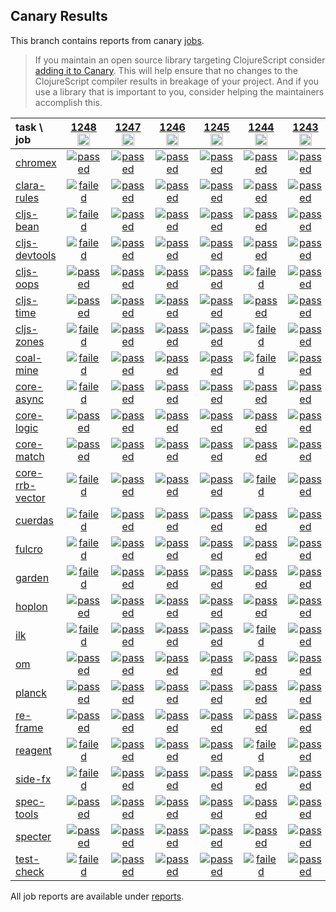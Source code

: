 ## Canary Results

This branch contains reports from canary [jobs](https://github.com/cljs-oss/canary/tree/jobs).

> If you maintain an open source library targeting ClojureScript consider [adding it to Canary](https://github.com/cljs-oss/canary/tree/master#how-to-participate). This will help ensure that no changes to the ClojureScript compiler results in breakage of your project. And if you use a library that is important to you, consider helping the maintainers accomplish this.

[//]: # (begin_overview_table)

| task \ job | <a href="reports/2020/01/08/job-001248-1.10.597-23cedecb" title="job #1248&#xA;&#xA;job&#xA;&#xA;requested by BinaryAge Bot (@babot) on 2020-01-08T11:02:01Z">1248<br/><img width=20 height=20 src="https://avatars0.githubusercontent.com/u/1476765?v=4&s=60"></a> | <a href="reports/2020/01/07/job-001247-1.10.597-23cedecb" title="job #1247&#xA;&#xA;job&#xA;&#xA;requested by BinaryAge Bot (@babot) on 2020-01-07T11:02:09Z">1247<br/><img width=20 height=20 src="https://avatars0.githubusercontent.com/u/1476765?v=4&s=60"></a> | <a href="reports/2020/01/06/job-001246-1.10.597-23cedecb" title="job #1246&#xA;&#xA;job&#xA;&#xA;requested by BinaryAge Bot (@babot) on 2020-01-06T11:02:07Z">1246<br/><img width=20 height=20 src="https://avatars0.githubusercontent.com/u/1476765?v=4&s=60"></a> | <a href="reports/2020/01/05/job-001245-1.10.597-23cedecb" title="job #1245&#xA;&#xA;job&#xA;&#xA;requested by BinaryAge Bot (@babot) on 2020-01-05T11:02:04Z">1245<br/><img width=20 height=20 src="https://avatars0.githubusercontent.com/u/1476765?v=4&s=60"></a> | <a href="reports/2020/01/04/job-001244-1.10.597-23cedecb" title="job #1244&#xA;&#xA;job&#xA;&#xA;requested by BinaryAge Bot (@babot) on 2020-01-04T11:02:24Z">1244<br/><img width=20 height=20 src="https://avatars0.githubusercontent.com/u/1476765?v=4&s=60"></a> | <a href="reports/2020/01/03/job-001243-1.10.597-23cedecb" title="job #1243&#xA;&#xA;job&#xA;&#xA;requested by BinaryAge Bot (@babot) on 2020-01-03T11:02:05Z">1243<br/><img width=20 height=20 src="https://avatars0.githubusercontent.com/u/1476765?v=4&s=60"></a> | <a href="reports/2020/01/02/job-001242-1.10.597-23cedecb" title="job #1242&#xA;&#xA;job&#xA;&#xA;requested by BinaryAge Bot (@babot) on 2020-01-02T11:02:15Z">1242<br/><img width=20 height=20 src="https://avatars0.githubusercontent.com/u/1476765?v=4&s=60"></a> | <a href="reports/2020/01/01/job-001241-1.10.597-23cedecb" title="job #1241&#xA;&#xA;job&#xA;&#xA;requested by BinaryAge Bot (@babot) on 2020-01-01T11:02:11Z">1241<br/><img width=20 height=20 src="https://avatars0.githubusercontent.com/u/1476765?v=4&s=60"></a> | <a href="reports/2019/12/31/job-001240-1.10.597-23cedecb" title="job #1240&#xA;&#xA;job&#xA;&#xA;requested by BinaryAge Bot (@babot) on 2019-12-31T11:02:10Z">1240<br/><img width=20 height=20 src="https://avatars0.githubusercontent.com/u/1476765?v=4&s=60"></a> | <a href="reports/2019/12/30/job-001239-1.10.597-23cedecb" title="job #1239&#xA;&#xA;job&#xA;&#xA;requested by BinaryAge Bot (@babot) on 2019-12-30T11:02:08Z">1239<br/><img width=20 height=20 src="https://avatars0.githubusercontent.com/u/1476765?v=4&s=60"></a> |
| :--- | :---: | :---: | :---: | :---: | :---: | :---: | :---: | :---: | :---: | :---: |
| [chromex](https://github.com/binaryage/chromex) | <a href="reports/2020/01/08/job-001248-1.10.597-23cedecb#-chromex"><img title="passed" src="http://box.binaryage.com/s-passed.svg"><a> | <a href="reports/2020/01/07/job-001247-1.10.597-23cedecb#-chromex"><img title="passed" src="http://box.binaryage.com/s-passed.svg"><a> | <a href="reports/2020/01/06/job-001246-1.10.597-23cedecb#-chromex"><img title="passed" src="http://box.binaryage.com/s-passed.svg"><a> | <a href="reports/2020/01/05/job-001245-1.10.597-23cedecb#-chromex"><img title="passed" src="http://box.binaryage.com/s-passed.svg"><a> | <a href="reports/2020/01/04/job-001244-1.10.597-23cedecb#-chromex"><img title="passed" src="http://box.binaryage.com/s-passed.svg"><a> | <a href="reports/2020/01/03/job-001243-1.10.597-23cedecb#-chromex"><img title="passed" src="http://box.binaryage.com/s-passed.svg"><a> | <a href="reports/2020/01/02/job-001242-1.10.597-23cedecb#-chromex"><img title="passed" src="http://box.binaryage.com/s-passed.svg"><a> | <a href="reports/2020/01/01/job-001241-1.10.597-23cedecb#-chromex"><img title="passed" src="http://box.binaryage.com/s-passed.svg"><a> | <a href="reports/2019/12/31/job-001240-1.10.597-23cedecb#-chromex"><img title="passed" src="http://box.binaryage.com/s-passed.svg"><a> | <a href="reports/2019/12/30/job-001239-1.10.597-23cedecb#-chromex"><img title="passed" src="http://box.binaryage.com/s-passed.svg"><a> |
| [clara-rules](https://github.com/cerner/clara-rules) | <a href="reports/2020/01/08/job-001248-1.10.597-23cedecb#-clara-rules"><img title="failed" src="http://box.binaryage.com/s-failed.svg"><a> | <a href="reports/2020/01/07/job-001247-1.10.597-23cedecb#-clara-rules"><img title="passed" src="http://box.binaryage.com/s-passed.svg"><a> | <a href="reports/2020/01/06/job-001246-1.10.597-23cedecb#-clara-rules"><img title="passed" src="http://box.binaryage.com/s-passed.svg"><a> | <a href="reports/2020/01/05/job-001245-1.10.597-23cedecb#-clara-rules"><img title="passed" src="http://box.binaryage.com/s-passed.svg"><a> | <a href="reports/2020/01/04/job-001244-1.10.597-23cedecb#-clara-rules"><img title="passed" src="http://box.binaryage.com/s-passed.svg"><a> | <a href="reports/2020/01/03/job-001243-1.10.597-23cedecb#-clara-rules"><img title="passed" src="http://box.binaryage.com/s-passed.svg"><a> | <a href="reports/2020/01/02/job-001242-1.10.597-23cedecb#-clara-rules"><img title="passed" src="http://box.binaryage.com/s-passed.svg"><a> | <a href="reports/2020/01/01/job-001241-1.10.597-23cedecb#-clara-rules"><img title="passed" src="http://box.binaryage.com/s-passed.svg"><a> | <a href="reports/2019/12/31/job-001240-1.10.597-23cedecb#-clara-rules"><img title="passed" src="http://box.binaryage.com/s-passed.svg"><a> | <a href="reports/2019/12/30/job-001239-1.10.597-23cedecb#-clara-rules"><img title="passed" src="http://box.binaryage.com/s-passed.svg"><a> |
| [cljs-bean](https://github.com/mfikes/cljs-bean) | <a href="reports/2020/01/08/job-001248-1.10.597-23cedecb#-cljs-bean"><img title="failed" src="http://box.binaryage.com/s-failed.svg"><a> | <a href="reports/2020/01/07/job-001247-1.10.597-23cedecb#-cljs-bean"><img title="passed" src="http://box.binaryage.com/s-passed.svg"><a> | <a href="reports/2020/01/06/job-001246-1.10.597-23cedecb#-cljs-bean"><img title="passed" src="http://box.binaryage.com/s-passed.svg"><a> | <a href="reports/2020/01/05/job-001245-1.10.597-23cedecb#-cljs-bean"><img title="passed" src="http://box.binaryage.com/s-passed.svg"><a> | <a href="reports/2020/01/04/job-001244-1.10.597-23cedecb#-cljs-bean"><img title="passed" src="http://box.binaryage.com/s-passed.svg"><a> | <a href="reports/2020/01/03/job-001243-1.10.597-23cedecb#-cljs-bean"><img title="passed" src="http://box.binaryage.com/s-passed.svg"><a> | <a href="reports/2020/01/02/job-001242-1.10.597-23cedecb#-cljs-bean"><img title="passed" src="http://box.binaryage.com/s-passed.svg"><a> | <a href="reports/2020/01/01/job-001241-1.10.597-23cedecb#-cljs-bean"><img title="passed" src="http://box.binaryage.com/s-passed.svg"><a> | <a href="reports/2019/12/31/job-001240-1.10.597-23cedecb#-cljs-bean"><img title="passed" src="http://box.binaryage.com/s-passed.svg"><a> | <a href="reports/2019/12/30/job-001239-1.10.597-23cedecb#-cljs-bean"><img title="passed" src="http://box.binaryage.com/s-passed.svg"><a> |
| [cljs-devtools](https://github.com/binaryage/cljs-devtools) | <a href="reports/2020/01/08/job-001248-1.10.597-23cedecb#-cljs-devtools"><img title="failed" src="http://box.binaryage.com/s-failed.svg"><a> | <a href="reports/2020/01/07/job-001247-1.10.597-23cedecb#-cljs-devtools"><img title="passed" src="http://box.binaryage.com/s-passed.svg"><a> | <a href="reports/2020/01/06/job-001246-1.10.597-23cedecb#-cljs-devtools"><img title="passed" src="http://box.binaryage.com/s-passed.svg"><a> | <a href="reports/2020/01/05/job-001245-1.10.597-23cedecb#-cljs-devtools"><img title="passed" src="http://box.binaryage.com/s-passed.svg"><a> | <a href="reports/2020/01/04/job-001244-1.10.597-23cedecb#-cljs-devtools"><img title="passed" src="http://box.binaryage.com/s-passed.svg"><a> | <a href="reports/2020/01/03/job-001243-1.10.597-23cedecb#-cljs-devtools"><img title="passed" src="http://box.binaryage.com/s-passed.svg"><a> | <a href="reports/2020/01/02/job-001242-1.10.597-23cedecb#-cljs-devtools"><img title="passed" src="http://box.binaryage.com/s-passed.svg"><a> | <a href="reports/2020/01/01/job-001241-1.10.597-23cedecb#-cljs-devtools"><img title="passed" src="http://box.binaryage.com/s-passed.svg"><a> | <a href="reports/2019/12/31/job-001240-1.10.597-23cedecb#-cljs-devtools"><img title="passed" src="http://box.binaryage.com/s-passed.svg"><a> | <a href="reports/2019/12/30/job-001239-1.10.597-23cedecb#-cljs-devtools"><img title="passed" src="http://box.binaryage.com/s-passed.svg"><a> |
| [cljs-oops](https://github.com/binaryage/cljs-oops) | <a href="reports/2020/01/08/job-001248-1.10.597-23cedecb#-cljs-oops"><img title="passed" src="http://box.binaryage.com/s-passed.svg"><a> | <a href="reports/2020/01/07/job-001247-1.10.597-23cedecb#-cljs-oops"><img title="passed" src="http://box.binaryage.com/s-passed.svg"><a> | <a href="reports/2020/01/06/job-001246-1.10.597-23cedecb#-cljs-oops"><img title="passed" src="http://box.binaryage.com/s-passed.svg"><a> | <a href="reports/2020/01/05/job-001245-1.10.597-23cedecb#-cljs-oops"><img title="passed" src="http://box.binaryage.com/s-passed.svg"><a> | <a href="reports/2020/01/04/job-001244-1.10.597-23cedecb#-cljs-oops"><img title="failed" src="http://box.binaryage.com/s-failed.svg"><a> | <a href="reports/2020/01/03/job-001243-1.10.597-23cedecb#-cljs-oops"><img title="passed" src="http://box.binaryage.com/s-passed.svg"><a> | <a href="reports/2020/01/02/job-001242-1.10.597-23cedecb#-cljs-oops"><img title="passed" src="http://box.binaryage.com/s-passed.svg"><a> | <a href="reports/2020/01/01/job-001241-1.10.597-23cedecb#-cljs-oops"><img title="passed" src="http://box.binaryage.com/s-passed.svg"><a> | <a href="reports/2019/12/31/job-001240-1.10.597-23cedecb#-cljs-oops"><img title="passed" src="http://box.binaryage.com/s-passed.svg"><a> | <a href="reports/2019/12/30/job-001239-1.10.597-23cedecb#-cljs-oops"><img title="passed" src="http://box.binaryage.com/s-passed.svg"><a> |
| [cljs-time](https://github.com/andrewmcveigh/cljs-time) | <a href="reports/2020/01/08/job-001248-1.10.597-23cedecb#-cljs-time"><img title="passed" src="http://box.binaryage.com/s-passed.svg"><a> | <a href="reports/2020/01/07/job-001247-1.10.597-23cedecb#-cljs-time"><img title="passed" src="http://box.binaryage.com/s-passed.svg"><a> | <a href="reports/2020/01/06/job-001246-1.10.597-23cedecb#-cljs-time"><img title="passed" src="http://box.binaryage.com/s-passed.svg"><a> | <a href="reports/2020/01/05/job-001245-1.10.597-23cedecb#-cljs-time"><img title="passed" src="http://box.binaryage.com/s-passed.svg"><a> | <a href="reports/2020/01/04/job-001244-1.10.597-23cedecb#-cljs-time"><img title="passed" src="http://box.binaryage.com/s-passed.svg"><a> | <a href="reports/2020/01/03/job-001243-1.10.597-23cedecb#-cljs-time"><img title="passed" src="http://box.binaryage.com/s-passed.svg"><a> | <a href="reports/2020/01/02/job-001242-1.10.597-23cedecb#-cljs-time"><img title="passed" src="http://box.binaryage.com/s-passed.svg"><a> | <a href="reports/2020/01/01/job-001241-1.10.597-23cedecb#-cljs-time"><img title="passed" src="http://box.binaryage.com/s-passed.svg"><a> | <a href="reports/2019/12/31/job-001240-1.10.597-23cedecb#-cljs-time"><img title="passed" src="http://box.binaryage.com/s-passed.svg"><a> | <a href="reports/2019/12/30/job-001239-1.10.597-23cedecb#-cljs-time"><img title="passed" src="http://box.binaryage.com/s-passed.svg"><a> |
| [cljs-zones](https://github.com/binaryage/cljs-zones) | <a href="reports/2020/01/08/job-001248-1.10.597-23cedecb#-cljs-zones"><img title="failed" src="http://box.binaryage.com/s-failed.svg"><a> | <a href="reports/2020/01/07/job-001247-1.10.597-23cedecb#-cljs-zones"><img title="passed" src="http://box.binaryage.com/s-passed.svg"><a> | <a href="reports/2020/01/06/job-001246-1.10.597-23cedecb#-cljs-zones"><img title="passed" src="http://box.binaryage.com/s-passed.svg"><a> | <a href="reports/2020/01/05/job-001245-1.10.597-23cedecb#-cljs-zones"><img title="passed" src="http://box.binaryage.com/s-passed.svg"><a> | <a href="reports/2020/01/04/job-001244-1.10.597-23cedecb#-cljs-zones"><img title="failed" src="http://box.binaryage.com/s-failed.svg"><a> | <a href="reports/2020/01/03/job-001243-1.10.597-23cedecb#-cljs-zones"><img title="passed" src="http://box.binaryage.com/s-passed.svg"><a> | <a href="reports/2020/01/02/job-001242-1.10.597-23cedecb#-cljs-zones"><img title="failed" src="http://box.binaryage.com/s-failed.svg"><a> | <a href="reports/2020/01/01/job-001241-1.10.597-23cedecb#-cljs-zones"><img title="passed" src="http://box.binaryage.com/s-passed.svg"><a> | <a href="reports/2019/12/31/job-001240-1.10.597-23cedecb#-cljs-zones"><img title="passed" src="http://box.binaryage.com/s-passed.svg"><a> | <a href="reports/2019/12/30/job-001239-1.10.597-23cedecb#-cljs-zones"><img title="passed" src="http://box.binaryage.com/s-passed.svg"><a> |
| [coal-mine](https://github.com/mfikes/coal-mine) | <a href="reports/2020/01/08/job-001248-1.10.597-23cedecb#-coal-mine"><img title="failed" src="http://box.binaryage.com/s-failed.svg"><a> | <a href="reports/2020/01/07/job-001247-1.10.597-23cedecb#-coal-mine"><img title="passed" src="http://box.binaryage.com/s-passed.svg"><a> | <a href="reports/2020/01/06/job-001246-1.10.597-23cedecb#-coal-mine"><img title="passed" src="http://box.binaryage.com/s-passed.svg"><a> | <a href="reports/2020/01/05/job-001245-1.10.597-23cedecb#-coal-mine"><img title="passed" src="http://box.binaryage.com/s-passed.svg"><a> | <a href="reports/2020/01/04/job-001244-1.10.597-23cedecb#-coal-mine"><img title="failed" src="http://box.binaryage.com/s-failed.svg"><a> | <a href="reports/2020/01/03/job-001243-1.10.597-23cedecb#-coal-mine"><img title="passed" src="http://box.binaryage.com/s-passed.svg"><a> | <a href="reports/2020/01/02/job-001242-1.10.597-23cedecb#-coal-mine"><img title="passed" src="http://box.binaryage.com/s-passed.svg"><a> | <a href="reports/2020/01/01/job-001241-1.10.597-23cedecb#-coal-mine"><img title="passed" src="http://box.binaryage.com/s-passed.svg"><a> | <a href="reports/2019/12/31/job-001240-1.10.597-23cedecb#-coal-mine"><img title="passed" src="http://box.binaryage.com/s-passed.svg"><a> | <a href="reports/2019/12/30/job-001239-1.10.597-23cedecb#-coal-mine"><img title="passed" src="http://box.binaryage.com/s-passed.svg"><a> |
| [core-async](https://github.com/clojure/core.async) | <a href="reports/2020/01/08/job-001248-1.10.597-23cedecb#-core-async"><img title="failed" src="http://box.binaryage.com/s-failed.svg"><a> | <a href="reports/2020/01/07/job-001247-1.10.597-23cedecb#-core-async"><img title="passed" src="http://box.binaryage.com/s-passed.svg"><a> | <a href="reports/2020/01/06/job-001246-1.10.597-23cedecb#-core-async"><img title="passed" src="http://box.binaryage.com/s-passed.svg"><a> | <a href="reports/2020/01/05/job-001245-1.10.597-23cedecb#-core-async"><img title="passed" src="http://box.binaryage.com/s-passed.svg"><a> | <a href="reports/2020/01/04/job-001244-1.10.597-23cedecb#-core-async"><img title="passed" src="http://box.binaryage.com/s-passed.svg"><a> | <a href="reports/2020/01/03/job-001243-1.10.597-23cedecb#-core-async"><img title="passed" src="http://box.binaryage.com/s-passed.svg"><a> | <a href="reports/2020/01/02/job-001242-1.10.597-23cedecb#-core-async"><img title="passed" src="http://box.binaryage.com/s-passed.svg"><a> | <a href="reports/2020/01/01/job-001241-1.10.597-23cedecb#-core-async"><img title="passed" src="http://box.binaryage.com/s-passed.svg"><a> | <a href="reports/2019/12/31/job-001240-1.10.597-23cedecb#-core-async"><img title="passed" src="http://box.binaryage.com/s-passed.svg"><a> | <a href="reports/2019/12/30/job-001239-1.10.597-23cedecb#-core-async"><img title="passed" src="http://box.binaryage.com/s-passed.svg"><a> |
| [core-logic](https://github.com/clojure/core.logic) | <a href="reports/2020/01/08/job-001248-1.10.597-23cedecb#-core-logic"><img title="passed" src="http://box.binaryage.com/s-passed.svg"><a> | <a href="reports/2020/01/07/job-001247-1.10.597-23cedecb#-core-logic"><img title="passed" src="http://box.binaryage.com/s-passed.svg"><a> | <a href="reports/2020/01/06/job-001246-1.10.597-23cedecb#-core-logic"><img title="passed" src="http://box.binaryage.com/s-passed.svg"><a> | <a href="reports/2020/01/05/job-001245-1.10.597-23cedecb#-core-logic"><img title="passed" src="http://box.binaryage.com/s-passed.svg"><a> | <a href="reports/2020/01/04/job-001244-1.10.597-23cedecb#-core-logic"><img title="passed" src="http://box.binaryage.com/s-passed.svg"><a> | <a href="reports/2020/01/03/job-001243-1.10.597-23cedecb#-core-logic"><img title="passed" src="http://box.binaryage.com/s-passed.svg"><a> | <a href="reports/2020/01/02/job-001242-1.10.597-23cedecb#-core-logic"><img title="passed" src="http://box.binaryage.com/s-passed.svg"><a> | <a href="reports/2020/01/01/job-001241-1.10.597-23cedecb#-core-logic"><img title="passed" src="http://box.binaryage.com/s-passed.svg"><a> | <a href="reports/2019/12/31/job-001240-1.10.597-23cedecb#-core-logic"><img title="passed" src="http://box.binaryage.com/s-passed.svg"><a> | <a href="reports/2019/12/30/job-001239-1.10.597-23cedecb#-core-logic"><img title="passed" src="http://box.binaryage.com/s-passed.svg"><a> |
| [core-match](https://github.com/clojure/core.match) | <a href="reports/2020/01/08/job-001248-1.10.597-23cedecb#-core-match"><img title="passed" src="http://box.binaryage.com/s-passed.svg"><a> | <a href="reports/2020/01/07/job-001247-1.10.597-23cedecb#-core-match"><img title="passed" src="http://box.binaryage.com/s-passed.svg"><a> | <a href="reports/2020/01/06/job-001246-1.10.597-23cedecb#-core-match"><img title="passed" src="http://box.binaryage.com/s-passed.svg"><a> | <a href="reports/2020/01/05/job-001245-1.10.597-23cedecb#-core-match"><img title="passed" src="http://box.binaryage.com/s-passed.svg"><a> | <a href="reports/2020/01/04/job-001244-1.10.597-23cedecb#-core-match"><img title="passed" src="http://box.binaryage.com/s-passed.svg"><a> | <a href="reports/2020/01/03/job-001243-1.10.597-23cedecb#-core-match"><img title="passed" src="http://box.binaryage.com/s-passed.svg"><a> | <a href="reports/2020/01/02/job-001242-1.10.597-23cedecb#-core-match"><img title="passed" src="http://box.binaryage.com/s-passed.svg"><a> | <a href="reports/2020/01/01/job-001241-1.10.597-23cedecb#-core-match"><img title="passed" src="http://box.binaryage.com/s-passed.svg"><a> | <a href="reports/2019/12/31/job-001240-1.10.597-23cedecb#-core-match"><img title="passed" src="http://box.binaryage.com/s-passed.svg"><a> | <a href="reports/2019/12/30/job-001239-1.10.597-23cedecb#-core-match"><img title="passed" src="http://box.binaryage.com/s-passed.svg"><a> |
| [core-rrb-vector](https://github.com/clojure/core.rrb-vector) | <a href="reports/2020/01/08/job-001248-1.10.597-23cedecb#-core-rrb-vector"><img title="failed" src="http://box.binaryage.com/s-failed.svg"><a> | <a href="reports/2020/01/07/job-001247-1.10.597-23cedecb#-core-rrb-vector"><img title="passed" src="http://box.binaryage.com/s-passed.svg"><a> | <a href="reports/2020/01/06/job-001246-1.10.597-23cedecb#-core-rrb-vector"><img title="passed" src="http://box.binaryage.com/s-passed.svg"><a> | <a href="reports/2020/01/05/job-001245-1.10.597-23cedecb#-core-rrb-vector"><img title="passed" src="http://box.binaryage.com/s-passed.svg"><a> | <a href="reports/2020/01/04/job-001244-1.10.597-23cedecb#-core-rrb-vector"><img title="failed" src="http://box.binaryage.com/s-failed.svg"><a> | <a href="reports/2020/01/03/job-001243-1.10.597-23cedecb#-core-rrb-vector"><img title="passed" src="http://box.binaryage.com/s-passed.svg"><a> | <a href="reports/2020/01/02/job-001242-1.10.597-23cedecb#-core-rrb-vector"><img title="passed" src="http://box.binaryage.com/s-passed.svg"><a> | <a href="reports/2020/01/01/job-001241-1.10.597-23cedecb#-core-rrb-vector"><img title="passed" src="http://box.binaryage.com/s-passed.svg"><a> | <a href="reports/2019/12/31/job-001240-1.10.597-23cedecb#-core-rrb-vector"><img title="passed" src="http://box.binaryage.com/s-passed.svg"><a> | <a href="reports/2019/12/30/job-001239-1.10.597-23cedecb#-core-rrb-vector"><img title="passed" src="http://box.binaryage.com/s-passed.svg"><a> |
| [cuerdas](https://github.com/funcool/cuerdas) | <a href="reports/2020/01/08/job-001248-1.10.597-23cedecb#-cuerdas"><img title="failed" src="http://box.binaryage.com/s-failed.svg"><a> | <a href="reports/2020/01/07/job-001247-1.10.597-23cedecb#-cuerdas"><img title="passed" src="http://box.binaryage.com/s-passed.svg"><a> | <a href="reports/2020/01/06/job-001246-1.10.597-23cedecb#-cuerdas"><img title="passed" src="http://box.binaryage.com/s-passed.svg"><a> | <a href="reports/2020/01/05/job-001245-1.10.597-23cedecb#-cuerdas"><img title="passed" src="http://box.binaryage.com/s-passed.svg"><a> | <a href="reports/2020/01/04/job-001244-1.10.597-23cedecb#-cuerdas"><img title="passed" src="http://box.binaryage.com/s-passed.svg"><a> | <a href="reports/2020/01/03/job-001243-1.10.597-23cedecb#-cuerdas"><img title="passed" src="http://box.binaryage.com/s-passed.svg"><a> | <a href="reports/2020/01/02/job-001242-1.10.597-23cedecb#-cuerdas"><img title="passed" src="http://box.binaryage.com/s-passed.svg"><a> | <a href="reports/2020/01/01/job-001241-1.10.597-23cedecb#-cuerdas"><img title="passed" src="http://box.binaryage.com/s-passed.svg"><a> | <a href="reports/2019/12/31/job-001240-1.10.597-23cedecb#-cuerdas"><img title="passed" src="http://box.binaryage.com/s-passed.svg"><a> | <a href="reports/2019/12/30/job-001239-1.10.597-23cedecb#-cuerdas"><img title="passed" src="http://box.binaryage.com/s-passed.svg"><a> |
| [fulcro](https://github.com/fulcrologic/fulcro) | <a href="reports/2020/01/08/job-001248-1.10.597-23cedecb#-fulcro"><img title="failed" src="http://box.binaryage.com/s-failed.svg"><a> | <a href="reports/2020/01/07/job-001247-1.10.597-23cedecb#-fulcro"><img title="passed" src="http://box.binaryage.com/s-passed.svg"><a> | <a href="reports/2020/01/06/job-001246-1.10.597-23cedecb#-fulcro"><img title="passed" src="http://box.binaryage.com/s-passed.svg"><a> | <a href="reports/2020/01/05/job-001245-1.10.597-23cedecb#-fulcro"><img title="passed" src="http://box.binaryage.com/s-passed.svg"><a> | <a href="reports/2020/01/04/job-001244-1.10.597-23cedecb#-fulcro"><img title="passed" src="http://box.binaryage.com/s-passed.svg"><a> | <a href="reports/2020/01/03/job-001243-1.10.597-23cedecb#-fulcro"><img title="passed" src="http://box.binaryage.com/s-passed.svg"><a> | <a href="reports/2020/01/02/job-001242-1.10.597-23cedecb#-fulcro"><img title="passed" src="http://box.binaryage.com/s-passed.svg"><a> | <a href="reports/2020/01/01/job-001241-1.10.597-23cedecb#-fulcro"><img title="passed" src="http://box.binaryage.com/s-passed.svg"><a> | <a href="reports/2019/12/31/job-001240-1.10.597-23cedecb#-fulcro"><img title="passed" src="http://box.binaryage.com/s-passed.svg"><a> | <a href="reports/2019/12/30/job-001239-1.10.597-23cedecb#-fulcro"><img title="passed" src="http://box.binaryage.com/s-passed.svg"><a> |
| [garden](https://github.com/noprompt/garden) | <a href="reports/2020/01/08/job-001248-1.10.597-23cedecb#-garden"><img title="failed" src="http://box.binaryage.com/s-failed.svg"><a> | <a href="reports/2020/01/07/job-001247-1.10.597-23cedecb#-garden"><img title="passed" src="http://box.binaryage.com/s-passed.svg"><a> | <a href="reports/2020/01/06/job-001246-1.10.597-23cedecb#-garden"><img title="passed" src="http://box.binaryage.com/s-passed.svg"><a> | <a href="reports/2020/01/05/job-001245-1.10.597-23cedecb#-garden"><img title="passed" src="http://box.binaryage.com/s-passed.svg"><a> | <a href="reports/2020/01/04/job-001244-1.10.597-23cedecb#-garden"><img title="passed" src="http://box.binaryage.com/s-passed.svg"><a> | <a href="reports/2020/01/03/job-001243-1.10.597-23cedecb#-garden"><img title="passed" src="http://box.binaryage.com/s-passed.svg"><a> | <a href="reports/2020/01/02/job-001242-1.10.597-23cedecb#-garden"><img title="passed" src="http://box.binaryage.com/s-passed.svg"><a> | <a href="reports/2020/01/01/job-001241-1.10.597-23cedecb#-garden"><img title="passed" src="http://box.binaryage.com/s-passed.svg"><a> | <a href="reports/2019/12/31/job-001240-1.10.597-23cedecb#-garden"><img title="passed" src="http://box.binaryage.com/s-passed.svg"><a> | <a href="reports/2019/12/30/job-001239-1.10.597-23cedecb#-garden"><img title="passed" src="http://box.binaryage.com/s-passed.svg"><a> |
| [hoplon](https://github.com/hoplon/hoplon) | <a href="reports/2020/01/08/job-001248-1.10.597-23cedecb#-hoplon"><img title="passed" src="http://box.binaryage.com/s-passed.svg"><a> | <a href="reports/2020/01/07/job-001247-1.10.597-23cedecb#-hoplon"><img title="passed" src="http://box.binaryage.com/s-passed.svg"><a> | <a href="reports/2020/01/06/job-001246-1.10.597-23cedecb#-hoplon"><img title="passed" src="http://box.binaryage.com/s-passed.svg"><a> | <a href="reports/2020/01/05/job-001245-1.10.597-23cedecb#-hoplon"><img title="passed" src="http://box.binaryage.com/s-passed.svg"><a> | <a href="reports/2020/01/04/job-001244-1.10.597-23cedecb#-hoplon"><img title="passed" src="http://box.binaryage.com/s-passed.svg"><a> | <a href="reports/2020/01/03/job-001243-1.10.597-23cedecb#-hoplon"><img title="passed" src="http://box.binaryage.com/s-passed.svg"><a> | <a href="reports/2020/01/02/job-001242-1.10.597-23cedecb#-hoplon"><img title="passed" src="http://box.binaryage.com/s-passed.svg"><a> | <a href="reports/2020/01/01/job-001241-1.10.597-23cedecb#-hoplon"><img title="passed" src="http://box.binaryage.com/s-passed.svg"><a> | <a href="reports/2019/12/31/job-001240-1.10.597-23cedecb#-hoplon"><img title="passed" src="http://box.binaryage.com/s-passed.svg"><a> | <a href="reports/2019/12/30/job-001239-1.10.597-23cedecb#-hoplon"><img title="passed" src="http://box.binaryage.com/s-passed.svg"><a> |
| [ilk](https://github.com/mfikes/ilk) | <a href="reports/2020/01/08/job-001248-1.10.597-23cedecb#-ilk"><img title="failed" src="http://box.binaryage.com/s-failed.svg"><a> | <a href="reports/2020/01/07/job-001247-1.10.597-23cedecb#-ilk"><img title="passed" src="http://box.binaryage.com/s-passed.svg"><a> | <a href="reports/2020/01/06/job-001246-1.10.597-23cedecb#-ilk"><img title="passed" src="http://box.binaryage.com/s-passed.svg"><a> | <a href="reports/2020/01/05/job-001245-1.10.597-23cedecb#-ilk"><img title="passed" src="http://box.binaryage.com/s-passed.svg"><a> | <a href="reports/2020/01/04/job-001244-1.10.597-23cedecb#-ilk"><img title="failed" src="http://box.binaryage.com/s-failed.svg"><a> | <a href="reports/2020/01/03/job-001243-1.10.597-23cedecb#-ilk"><img title="passed" src="http://box.binaryage.com/s-passed.svg"><a> | <a href="reports/2020/01/02/job-001242-1.10.597-23cedecb#-ilk"><img title="passed" src="http://box.binaryage.com/s-passed.svg"><a> | <a href="reports/2020/01/01/job-001241-1.10.597-23cedecb#-ilk"><img title="passed" src="http://box.binaryage.com/s-passed.svg"><a> | <a href="reports/2019/12/31/job-001240-1.10.597-23cedecb#-ilk"><img title="passed" src="http://box.binaryage.com/s-passed.svg"><a> | <a href="reports/2019/12/30/job-001239-1.10.597-23cedecb#-ilk"><img title="passed" src="http://box.binaryage.com/s-passed.svg"><a> |
| [om](https://github.com/omcljs/om) | <a href="reports/2020/01/08/job-001248-1.10.597-23cedecb#-om"><img title="passed" src="http://box.binaryage.com/s-passed.svg"><a> | <a href="reports/2020/01/07/job-001247-1.10.597-23cedecb#-om"><img title="passed" src="http://box.binaryage.com/s-passed.svg"><a> | <a href="reports/2020/01/06/job-001246-1.10.597-23cedecb#-om"><img title="passed" src="http://box.binaryage.com/s-passed.svg"><a> | <a href="reports/2020/01/05/job-001245-1.10.597-23cedecb#-om"><img title="passed" src="http://box.binaryage.com/s-passed.svg"><a> | <a href="reports/2020/01/04/job-001244-1.10.597-23cedecb#-om"><img title="passed" src="http://box.binaryage.com/s-passed.svg"><a> | <a href="reports/2020/01/03/job-001243-1.10.597-23cedecb#-om"><img title="passed" src="http://box.binaryage.com/s-passed.svg"><a> | <a href="reports/2020/01/02/job-001242-1.10.597-23cedecb#-om"><img title="passed" src="http://box.binaryage.com/s-passed.svg"><a> | <a href="reports/2020/01/01/job-001241-1.10.597-23cedecb#-om"><img title="passed" src="http://box.binaryage.com/s-passed.svg"><a> | <a href="reports/2019/12/31/job-001240-1.10.597-23cedecb#-om"><img title="passed" src="http://box.binaryage.com/s-passed.svg"><a> | <a href="reports/2019/12/30/job-001239-1.10.597-23cedecb#-om"><img title="passed" src="http://box.binaryage.com/s-passed.svg"><a> |
| [planck](https://github.com/planck-repl/planck) | <a href="reports/2020/01/08/job-001248-1.10.597-23cedecb#-planck"><img title="passed" src="http://box.binaryage.com/s-passed.svg"><a> | <a href="reports/2020/01/07/job-001247-1.10.597-23cedecb#-planck"><img title="passed" src="http://box.binaryage.com/s-passed.svg"><a> | <a href="reports/2020/01/06/job-001246-1.10.597-23cedecb#-planck"><img title="passed" src="http://box.binaryage.com/s-passed.svg"><a> | <a href="reports/2020/01/05/job-001245-1.10.597-23cedecb#-planck"><img title="passed" src="http://box.binaryage.com/s-passed.svg"><a> | <a href="reports/2020/01/04/job-001244-1.10.597-23cedecb#-planck"><img title="passed" src="http://box.binaryage.com/s-passed.svg"><a> | <a href="reports/2020/01/03/job-001243-1.10.597-23cedecb#-planck"><img title="passed" src="http://box.binaryage.com/s-passed.svg"><a> | <a href="reports/2020/01/02/job-001242-1.10.597-23cedecb#-planck"><img title="passed" src="http://box.binaryage.com/s-passed.svg"><a> | <a href="reports/2020/01/01/job-001241-1.10.597-23cedecb#-planck"><img title="passed" src="http://box.binaryage.com/s-passed.svg"><a> | <a href="reports/2019/12/31/job-001240-1.10.597-23cedecb#-planck"><img title="passed" src="http://box.binaryage.com/s-passed.svg"><a> | <a href="reports/2019/12/30/job-001239-1.10.597-23cedecb#-planck"><img title="passed" src="http://box.binaryage.com/s-passed.svg"><a> |
| [re-frame](https://github.com/Day8/re-frame) | <a href="reports/2020/01/08/job-001248-1.10.597-23cedecb#-re-frame"><img title="passed" src="http://box.binaryage.com/s-passed.svg"><a> | <a href="reports/2020/01/07/job-001247-1.10.597-23cedecb#-re-frame"><img title="passed" src="http://box.binaryage.com/s-passed.svg"><a> | <a href="reports/2020/01/06/job-001246-1.10.597-23cedecb#-re-frame"><img title="passed" src="http://box.binaryage.com/s-passed.svg"><a> | <a href="reports/2020/01/05/job-001245-1.10.597-23cedecb#-re-frame"><img title="passed" src="http://box.binaryage.com/s-passed.svg"><a> | <a href="reports/2020/01/04/job-001244-1.10.597-23cedecb#-re-frame"><img title="passed" src="http://box.binaryage.com/s-passed.svg"><a> | <a href="reports/2020/01/03/job-001243-1.10.597-23cedecb#-re-frame"><img title="passed" src="http://box.binaryage.com/s-passed.svg"><a> | <a href="reports/2020/01/02/job-001242-1.10.597-23cedecb#-re-frame"><img title="passed" src="http://box.binaryage.com/s-passed.svg"><a> | <a href="reports/2020/01/01/job-001241-1.10.597-23cedecb#-re-frame"><img title="passed" src="http://box.binaryage.com/s-passed.svg"><a> | <a href="reports/2019/12/31/job-001240-1.10.597-23cedecb#-re-frame"><img title="passed" src="http://box.binaryage.com/s-passed.svg"><a> | <a href="reports/2019/12/30/job-001239-1.10.597-23cedecb#-re-frame"><img title="passed" src="http://box.binaryage.com/s-passed.svg"><a> |
| [reagent](https://github.com/reagent-project/reagent) | <a href="reports/2020/01/08/job-001248-1.10.597-23cedecb#-reagent"><img title="failed" src="http://box.binaryage.com/s-failed.svg"><a> | <a href="reports/2020/01/07/job-001247-1.10.597-23cedecb#-reagent"><img title="passed" src="http://box.binaryage.com/s-passed.svg"><a> | <a href="reports/2020/01/06/job-001246-1.10.597-23cedecb#-reagent"><img title="passed" src="http://box.binaryage.com/s-passed.svg"><a> | <a href="reports/2020/01/05/job-001245-1.10.597-23cedecb#-reagent"><img title="passed" src="http://box.binaryage.com/s-passed.svg"><a> | <a href="reports/2020/01/04/job-001244-1.10.597-23cedecb#-reagent"><img title="failed" src="http://box.binaryage.com/s-failed.svg"><a> | <a href="reports/2020/01/03/job-001243-1.10.597-23cedecb#-reagent"><img title="passed" src="http://box.binaryage.com/s-passed.svg"><a> | <a href="reports/2020/01/02/job-001242-1.10.597-23cedecb#-reagent"><img title="passed" src="http://box.binaryage.com/s-passed.svg"><a> | <a href="reports/2020/01/01/job-001241-1.10.597-23cedecb#-reagent"><img title="passed" src="http://box.binaryage.com/s-passed.svg"><a> | <a href="reports/2019/12/31/job-001240-1.10.597-23cedecb#-reagent"><img title="passed" src="http://box.binaryage.com/s-passed.svg"><a> | <a href="reports/2019/12/30/job-001239-1.10.597-23cedecb#-reagent"><img title="passed" src="http://box.binaryage.com/s-passed.svg"><a> |
| [side-fx](https://github.com/cljsrn/side-fx) | <a href="reports/2020/01/08/job-001248-1.10.597-23cedecb#-side-fx"><img title="failed" src="http://box.binaryage.com/s-failed.svg"><a> | <a href="reports/2020/01/07/job-001247-1.10.597-23cedecb#-side-fx"><img title="passed" src="http://box.binaryage.com/s-passed.svg"><a> | <a href="reports/2020/01/06/job-001246-1.10.597-23cedecb#-side-fx"><img title="passed" src="http://box.binaryage.com/s-passed.svg"><a> | <a href="reports/2020/01/05/job-001245-1.10.597-23cedecb#-side-fx"><img title="passed" src="http://box.binaryage.com/s-passed.svg"><a> | <a href="reports/2020/01/04/job-001244-1.10.597-23cedecb#-side-fx"><img title="passed" src="http://box.binaryage.com/s-passed.svg"><a> | <a href="reports/2020/01/03/job-001243-1.10.597-23cedecb#-side-fx"><img title="passed" src="http://box.binaryage.com/s-passed.svg"><a> | <a href="reports/2020/01/02/job-001242-1.10.597-23cedecb#-side-fx"><img title="passed" src="http://box.binaryage.com/s-passed.svg"><a> | <a href="reports/2020/01/01/job-001241-1.10.597-23cedecb#-side-fx"><img title="passed" src="http://box.binaryage.com/s-passed.svg"><a> | <a href="reports/2019/12/31/job-001240-1.10.597-23cedecb#-side-fx"><img title="passed" src="http://box.binaryage.com/s-passed.svg"><a> | <a href="reports/2019/12/30/job-001239-1.10.597-23cedecb#-side-fx"><img title="passed" src="http://box.binaryage.com/s-passed.svg"><a> |
| [spec-tools](https://github.com/metosin/spec-tools) | <a href="reports/2020/01/08/job-001248-1.10.597-23cedecb#-spec-tools"><img title="passed" src="http://box.binaryage.com/s-passed.svg"><a> | <a href="reports/2020/01/07/job-001247-1.10.597-23cedecb#-spec-tools"><img title="passed" src="http://box.binaryage.com/s-passed.svg"><a> | <a href="reports/2020/01/06/job-001246-1.10.597-23cedecb#-spec-tools"><img title="passed" src="http://box.binaryage.com/s-passed.svg"><a> | <a href="reports/2020/01/05/job-001245-1.10.597-23cedecb#-spec-tools"><img title="passed" src="http://box.binaryage.com/s-passed.svg"><a> | <a href="reports/2020/01/04/job-001244-1.10.597-23cedecb#-spec-tools"><img title="passed" src="http://box.binaryage.com/s-passed.svg"><a> | <a href="reports/2020/01/03/job-001243-1.10.597-23cedecb#-spec-tools"><img title="passed" src="http://box.binaryage.com/s-passed.svg"><a> | <a href="reports/2020/01/02/job-001242-1.10.597-23cedecb#-spec-tools"><img title="passed" src="http://box.binaryage.com/s-passed.svg"><a> | <a href="reports/2020/01/01/job-001241-1.10.597-23cedecb#-spec-tools"><img title="passed" src="http://box.binaryage.com/s-passed.svg"><a> | <a href="reports/2019/12/31/job-001240-1.10.597-23cedecb#-spec-tools"><img title="passed" src="http://box.binaryage.com/s-passed.svg"><a> | <a href="reports/2019/12/30/job-001239-1.10.597-23cedecb#-spec-tools"><img title="passed" src="http://box.binaryage.com/s-passed.svg"><a> |
| [specter](https://github.com/nathanmarz/specter) | <a href="reports/2020/01/08/job-001248-1.10.597-23cedecb#-specter"><img title="passed" src="http://box.binaryage.com/s-passed.svg"><a> | <a href="reports/2020/01/07/job-001247-1.10.597-23cedecb#-specter"><img title="passed" src="http://box.binaryage.com/s-passed.svg"><a> | <a href="reports/2020/01/06/job-001246-1.10.597-23cedecb#-specter"><img title="passed" src="http://box.binaryage.com/s-passed.svg"><a> | <a href="reports/2020/01/05/job-001245-1.10.597-23cedecb#-specter"><img title="passed" src="http://box.binaryage.com/s-passed.svg"><a> | <a href="reports/2020/01/04/job-001244-1.10.597-23cedecb#-specter"><img title="passed" src="http://box.binaryage.com/s-passed.svg"><a> | <a href="reports/2020/01/03/job-001243-1.10.597-23cedecb#-specter"><img title="passed" src="http://box.binaryage.com/s-passed.svg"><a> | <a href="reports/2020/01/02/job-001242-1.10.597-23cedecb#-specter"><img title="passed" src="http://box.binaryage.com/s-passed.svg"><a> | <a href="reports/2020/01/01/job-001241-1.10.597-23cedecb#-specter"><img title="passed" src="http://box.binaryage.com/s-passed.svg"><a> | <a href="reports/2019/12/31/job-001240-1.10.597-23cedecb#-specter"><img title="passed" src="http://box.binaryage.com/s-passed.svg"><a> | <a href="reports/2019/12/30/job-001239-1.10.597-23cedecb#-specter"><img title="passed" src="http://box.binaryage.com/s-passed.svg"><a> |
| [test-check](https://github.com/clojure/test.check) | <a href="reports/2020/01/08/job-001248-1.10.597-23cedecb#-test-check"><img title="failed" src="http://box.binaryage.com/s-failed.svg"><a> | <a href="reports/2020/01/07/job-001247-1.10.597-23cedecb#-test-check"><img title="passed" src="http://box.binaryage.com/s-passed.svg"><a> | <a href="reports/2020/01/06/job-001246-1.10.597-23cedecb#-test-check"><img title="passed" src="http://box.binaryage.com/s-passed.svg"><a> | <a href="reports/2020/01/05/job-001245-1.10.597-23cedecb#-test-check"><img title="passed" src="http://box.binaryage.com/s-passed.svg"><a> | <a href="reports/2020/01/04/job-001244-1.10.597-23cedecb#-test-check"><img title="failed" src="http://box.binaryage.com/s-failed.svg"><a> | <a href="reports/2020/01/03/job-001243-1.10.597-23cedecb#-test-check"><img title="passed" src="http://box.binaryage.com/s-passed.svg"><a> | <a href="reports/2020/01/02/job-001242-1.10.597-23cedecb#-test-check"><img title="passed" src="http://box.binaryage.com/s-passed.svg"><a> | <a href="reports/2020/01/01/job-001241-1.10.597-23cedecb#-test-check"><img title="passed" src="http://box.binaryage.com/s-passed.svg"><a> | <a href="reports/2019/12/31/job-001240-1.10.597-23cedecb#-test-check"><img title="passed" src="http://box.binaryage.com/s-passed.svg"><a> | <a href="reports/2019/12/30/job-001239-1.10.597-23cedecb#-test-check"><img title="passed" src="http://box.binaryage.com/s-passed.svg"><a> |

[//]: # (end_overview_table)

All job reports are available under [reports](reports).
